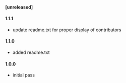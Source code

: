 #### [unreleased]

#### 1.1.1
* update readme.txt for proper display of contributors

#### 1.1.0
* added readme.txt

#### 1.0.0
* initial pass

